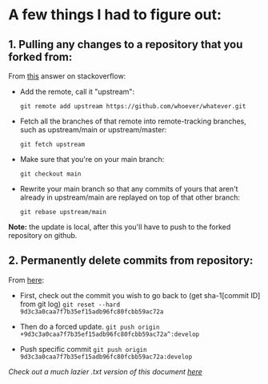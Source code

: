 # A few things I had to figure out:

## 1. Pulling any changes to a repository that you forked from:

From [this](https://stackoverflow.com/a/7244456/) answer on stackoverflow:

- Add the remote, call it "upstream":

	`git remote add upstream https://github.com/whoever/whatever.git`

- Fetch all the branches of that remote into remote-tracking branches, such as upstream/main or upstream/master:

	`git fetch upstream`

- Make sure that you're on your main branch:

	`git checkout main`

- Rewrite your main branch so that any commits of yours that aren't already in upstream/main are replayed on top of that other branch:

	`git rebase upstream/main`

**Note:** the update is local, after this you'll have to push to the forked repository on github.

## 2. Permanently delete commits from repository:

From [here](https://gist.github.com/dsci/1347672):

- First, check out the commit you wish to go back to (get sha-1[commit ID] from git log)
	`git reset --hard 9d3c3a0caa7f7b35ef15adb96fc80fcbb59ac72a`

- Then do a forced update.
	`git push origin +9d3c3a0caa7f7b35ef15adb96fc80fcbb59ac72a^:develop`

- Push specific commit
	`git push origin 9d3c3a0caa7f7b35ef15adb96fc80fcbb59ac72a:develop`


*Check out a much lazier .txt version of this document [here](git_hacks.txt)*